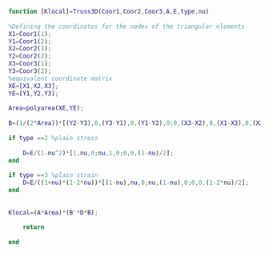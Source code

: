 ```MATLABfunction [Klocal]=Truss3D(Coor1,Coor2,Coor3,A,E,type,nu) %Defining the coordinates for the nodes of the triangular elementsX1=Coor1(1);Y1=Coor1(2);X2=Coor2(1);Y2=Coor2(2);X3=Coor3(1);Y3=Coor3(2);%equivalent coordinate matrixXE=[X1,X2,X3];YE=[Y1,Y2,Y3]; Area=polyarea(XE,YE); B=(1/(2*Area))*[(Y2-Y3),0,(Y3-Y1),0,(Y1-Y2),0;0,(X3-X2),0,(X1-X3),0,(X2-X1);(X3-X2),(Y2-Y3),(X1-X3),(Y3-Y1),(X2-X1),(Y1-Y2)]; if type ==2 %plain stress        D=E/(1-nu^2)*[1,nu,0;nu,1,0;0,0,(1-nu)/2];end if type ==3 %plain strain    D=E/((1+nu)*(1-2*nu))*[(1-nu),nu,0;nu,(1-nu),0;0,0,(1-2*nu)/2];end  Klocal=(A*Area)*(B'*D*B);     return    end```